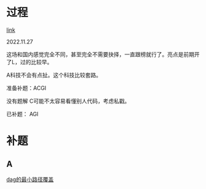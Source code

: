 # 过程

[link](https://codeforces.com/contest/1765)

2022.11.27

这场和国内感觉完全不同，甚至完全不需要抉择，一直跟榜就行了。亮点是前期开了L，过的比较早。

A科技不会有点扯。这个科技比较套路。

准备补题：ACGI

没有题解 C可能不太容易看懂别人代码，考虑私戳。

已补题： AGI



# 补题

## A

[dag的最小路径覆盖](https://www.cnblogs.com/obob/p/9642644.html)